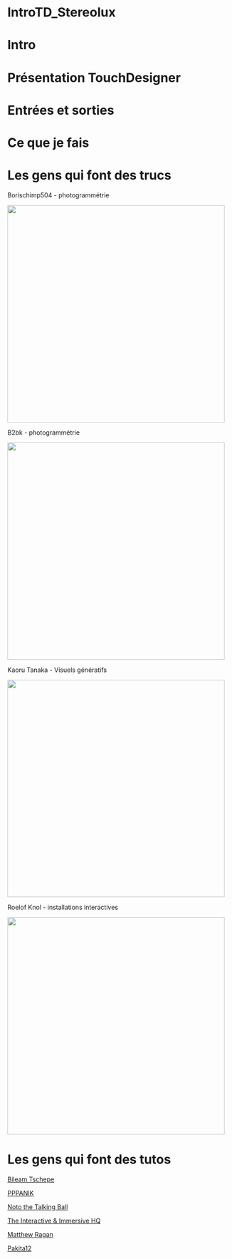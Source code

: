 # IntroTD_Stereolux

# Intro

# Présentation TouchDesigner

# Entrées et sorties

# Ce que je fais

# Les gens qui font des trucs
Borischimp504 - photogrammétrie

<img src="images/Borischimp504.gif" width="488"/>

B2bk - photogrammétrie

<img src="images/b2bk.gif" width="488"/>

Kaoru Tanaka - Visuels génératifs

<img src="images/kaoru.gif" width="488"/>

Roelof Knol - installations interactives

<img src="images/roefnol.gif" width="488"/>

# Les gens qui font des tutos
[Bileam Tschepe](https://www.youtube.com/channel/UCONptu0J1PCrW9YfBtSdqjA)

[PPPANIK](https://www.youtube.com/channel/UCWBbakpo_cATqJy9Dzf9x4w)

[Noto the Talking Ball](https://www.youtube.com/@NotoTheTalkingBall)

[The Interactive & Immersive HQ](https://www.youtube.com/channel/UC-9DT8kpvykuBEQ2iVatWbA)

[Matthew Ragan](https://www.youtube.com/@raganmd)

[Pakita12](https://www.youtube.com/@paketa12)



